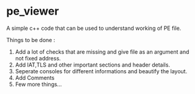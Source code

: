 # pe_viewer
A simple c++ code that can be used to understand working of PE file.

Things to be done :

1. Add a lot of checks that are missing and give file as an argument and not fixed address.  
2. Add IAT,TLS and other important sections and header details. 
3. Seperate consoles for different informations and beautify the layout.
4. Add Comments
5. Few more things...
